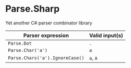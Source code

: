 # Parse.Sharp
Yet another C# parser combinator library

| Parser expression | Valid input(s) |
|-------------------|-------------|
| `Parse.Dot` | `.` |
| `Parse.Char('a')` | `a` |
| `Parse.Chars('a').IgnoreCase()` | `a`, `A`
